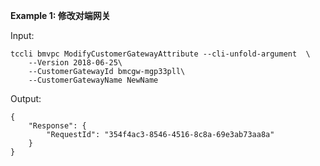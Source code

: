 **Example 1: 修改对端网关**



Input: 

```
tccli bmvpc ModifyCustomerGatewayAttribute --cli-unfold-argument  \
    --Version 2018-06-25\
    --CustomerGatewayId bmcgw-mgp33pll\
    --CustomerGatewayName NewName
```

Output: 
```
{
    "Response": {
        "RequestId": "354f4ac3-8546-4516-8c8a-69e3ab73aa8a"
    }
}
```

